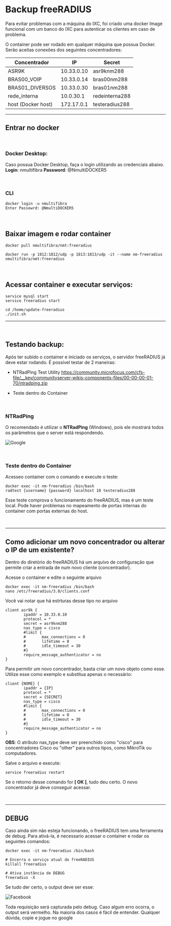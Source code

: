 # Backup freeRADIUS

Para evitar problemas com a máquina do IXC, foi criado uma docker Image funcional com um banco do IXC para autenticar os clientes em caso de problema.

O container pode ser rodado em qualquer máquina que possua Docker. Serão aceitas conexões dos seguintes concentradores:

| Concentrador       | IP         | Secret         |
| ------------------ | ---------- | -------------- |
| ASR9K              | 10.33.0.10 | asr9knm288     |
| BRAS00_VOIP        | 10.33.0.14 | bras00nm288    |
| BRAS01_DIVERSOS    | 10.33.0.30 | bras01nm288    |
| rede_interna       | 10.0.30.1  | redeinterna288 |
| host (Docker host) | 172.17.0.1 | testeradius288 |

---

## Entrar no docker

<br>

### Docker Desktop:

Caso possua Docker Desktop, faça o login utilizando as credenciais abaixo.
**Login**: nmultifibra
**Password**: @NmultiDOCKER5

<br>

### CLI

```
docker login -u nmultifibra
Enter Passowrd: @NmultiDOCKER5
```

<br>
  
## Baixar imagem e rodar container

```
docker pull nmultifibra/nmt:freeradius

docker run -p 1812:1812/udp -p 1813:1813/udp -it --name nm-freeradius nmultifibra/nmt:freeradius
```

<br>

## Acessar container e executar serviços:

```
service mysql start
service freeradius start

cd /home/update-freeradius
./init.sh
```

---

<br>

## Testando backup:

Após ter subido o container e iniciado os serviços, o servidor freeRADIUS já deve estar rodando. É possível testar de 2 maneiras:

- NTRadPing Test Utility https://community.microfocus.com/cfs-file/__key/communityserver-wikis-components-files/00-00-00-01-70/ntradping.zip

- Teste dentro do Container

<br>

### NTRadPing

O recomendado é utilizar o **NTRadPing** (Windows), pois ele mostrará todos os parâmetros que o server está respondendo.

![Google](https://google.com.br)

<br>

### Teste dentro do Container

Acesseo container com o comando e execute o teste:

```
docker exec -it nm-freeradius /bin/bash
radtest {username} {password} localhost 10 testeradius288
```

Esse teste comprova o funcionamento do freeRADIUS, mas é um teste local. Pode haver problemas no mapeamento de portas internas do container com portas externas do host.

<br>

---

## Como adicionar um novo concentrador ou alterar o IP de um existente?

Dentro do diretório do freeRADIUS há um arquivo de configuração que permite criar a entrada de num novo cliente (concentrador).

Acesse o container e edite o seguinte arquivo

```
docker exec -it nm-freeradius /bin/bash
nano /etc/freeradius/3.0/clients.conf
```

Você vai notar que há estrturas desse tipo no arquivo

```
client asr9k {
        ipaddr = 10.33.0.10
        protocol = *
        secret = asr9knm288
        nas_type = cisco
        #limit {
        #       max_connections = 0
        #       lifetime = 0
        #       idle_timeout = 30
        #}
        require_message_authenticator = no
}
```

Para permitir um novo concentrador, basta criar um novo objeto como esse. Utilize esse como exemplo e substitua apenas o necessário:

```
client {NOME} {
        ipaddr = {IP}
        protocol = *
        secret = {SECRET}
        nas_type = cisco
        #limit {
        #       max_connections = 0
        #       lifetime = 0
        #       idle_timeout = 30
        #}
        require_message_authenticator = no
}
```

**OBS**: O atributo nas_type deve ser preenchido como "cisco" para concentradores Cisco ou "other" para outros tipos, como MikroTik ou computadores.

Salve o arquivo e execute:

```
service freeradius restart
```

Se o retorno desse comando for **[ OK ]**, tudo deu certo. O novo concentrador já deve conseguir acessar.

<br>

---

## DEBUG

Caso ainda sim não esteja funcionando, o freeRADIUS tem uma ferramenta de debug. Para ativá-la, é necessario acessar o container e rodar os seguintes comandos:

```shell
docker exec -it nm-freeradius /bin/bash

# Encerra o serviço atual do freeRADIUS
killall freeradius

# Ativa instância de DEBUG
freeradius -X
```

Se tudo der certo, o output deve ser esse:

![Facebook](https://facebook.com)

Toda requisição será capturada pelo debug. Caso algum erro ocorra, o output será vermelho. Na maioria dos casos é fácil de entender. Qualquer dúvida, copie e jogue no google
